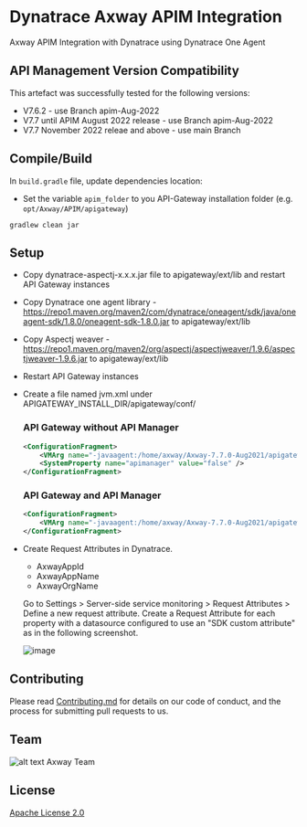 # Dynatrace Axway APIM Integration 

Axway APIM Integration with Dynatrace using Dynatrace One Agent

## API Management Version Compatibility

This artefact was successfully tested for the following versions:
- V7.6.2 - use Branch apim-Aug-2022
- V7.7 until APIM August 2022 release - use Branch apim-Aug-2022
- V7.7 November 2022 releae and above - use main Branch

## Compile/Build

In `build.gradle` file, update dependencies location:

- Set the variable `apim_folder` to you API-Gateway installation folder (e.g. `opt/Axway/APIM/apigateway`)


```
gradlew clean jar
```


## Setup 

- Copy dynatrace-aspectj-x.x.x.jar file to  apigateway/ext/lib and restart API Gateway instances
- Copy Dynatrace one agent library - https://repo1.maven.org/maven2/com/dynatrace/oneagent/sdk/java/oneagent-sdk/1.8.0/oneagent-sdk-1.8.0.jar to  apigateway/ext/lib
- Copy Aspectj weaver - https://repo1.maven.org/maven2/org/aspectj/aspectjweaver/1.9.6/aspectjweaver-1.9.6.jar to  apigateway/ext/lib
- Restart API Gateway instances
- Create a file named jvm.xml under APIGATEWAY_INSTALL_DIR/apigateway/conf/
    ### API Gateway without API Manager
    ```xml
    <ConfigurationFragment>
        <VMArg name="-javaagent:/home/axway/Axway-7.7.0-Aug2021/apigateway/ext/lib/aspectjweaver-1.9.6.jar"/>
        <SystemProperty name="apimanager" value="false" />
    </ConfigurationFragment>
    ```
    ### API Gateway and API Manager
    ```xml
    <ConfigurationFragment>
        <VMArg name="-javaagent:/home/axway/Axway-7.7.0-Aug2021/apigateway/ext/lib/aspectjweaver-1.9.6.jar"/>
    </ConfigurationFragment>
    ```

- Create Request Attributes in Dynatrace.
    - AxwayAppId
    - AxwayAppName
    - AxwayOrgName
     
     Go to Settings > Server-side service monitoring > Request Attributes > Define a new request attribute.  Create a Request Attribute for each property with a datasource configured to use an "SDK custom attribute" as in the following screenshot.
     
    ![image](https://user-images.githubusercontent.com/58127265/234663741-32b38f29-371a-4413-9c1a-5b81b6a56af8.png)


## Contributing

Please read [Contributing.md](https://github.com/Axway-API-Management-Plus/Common/blob/master/Contributing.md) for details on our code of conduct, and the process for submitting pull requests to us.

## Team

![alt text][Axwaylogo] Axway Team

[Axwaylogo]: https://github.com/Axway-API-Management/Common/blob/master/img/AxwayLogoSmall.png  "Axway logo"

## License
[Apache License 2.0](LICENSE)

